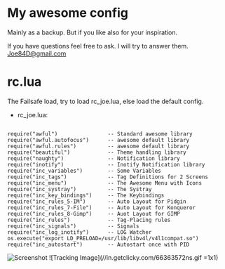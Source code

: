 My awesome config
==============================

Mainly as a backup.
But if you like also for your inspiration.

If you have questions feel free to ask. I will try to answer them.
Joe84D@gmail.com

# rc.lua
The Failsafe load, try to load rc_joe.lua, else load the default config.

* rc_joe.lua:
<pre><code>  
require("awful")				-- Standard awesome library
require("awful.autofocus")	    -- awesome default library
require("awful.rules")		    -- awesome default library
require("beautiful")  		    -- Theme handling library
require("naughty")			    -- Notification library
require("inotify")			    -- Inotify Notification library
require("inc_variables")		-- Some Variables
require("inc_tags")             -- Tag Definitions for 2 Screens
require("inc_menu")             -- The Awesome Menu with Icons
require("inc_systray")          -- The Systray
require("inc_key_bindings")     -- The Keybindings
require("inc_rules_5-IM")       -- Auto Layout for Pidgin
require("inc_rules_7-File")     -- Auto Layout for Konqueror
require("inc_rules_8-Gimp")     -- Auot Layout for GIMP
require("inc_rules")            -- Tag-Placing rules
require("inc_signals")          -- Signals
require("inc_log_inotify")      -- LOG Watcher
os.execute("export LD_PRELOAD=/usr/lib/libv4l/v4l1compat.so")
require("inc_autostart")        -- Autostart once with PID
</code></pre>
![Screenshot](/JoeD84/awesome/raw/master/_Screenshots/Screenshot_3.png)
![Tracking Image](//in.getclicky.com/66363572ns.gif =1x1)
